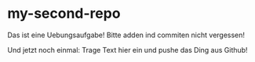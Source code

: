 # my-second-repo

Das ist eine Uebungsaufgabe!
Bitte adden ind commiten nicht vergessen!

Und jetzt noch einmal:
Trage Text hier ein und pushe das Ding aus Github!
